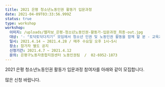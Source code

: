 ```yaml
---
title: 2021 은평 청소년노동인권 활동가 입문과정
date: 2021-04-09T03:33:56.999Z
status: true
type: workshop
workshop:
  이미지: /uploads/웹자보_은평-청소년노동인권-활동가-입문과정_최종-out.jpg
  대상: '- "토닥토닥다지기" 모임에서 청소년 인권 및 노동인권 활동을 함께 할 분 - 교육과정에 100% 참여 가능한 분'
  일시: 2021.4.14 ~ 2021.4.28 / 매주 수요일 오후 1시~5시
  장소: 참가자 별도 공지
  신청기간: 2021.4.7 ~ 2021.4.12
  문의: 은평구노동자종합지원센터 노동인권팀  /  02-6952-1873
---
```

2021 은평 청소년노동인권 활동가 입문과정 참여자를 아래와 같이 모집합니다.

많은 신청 바랍니다.